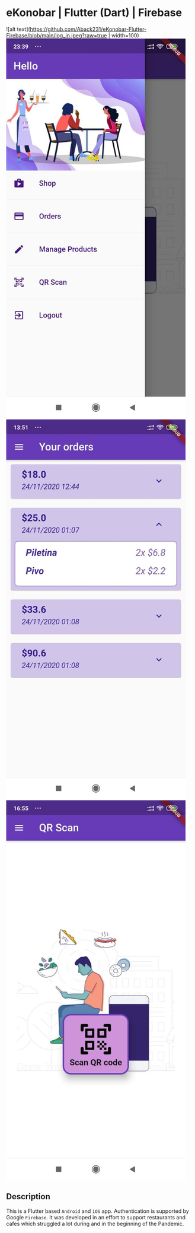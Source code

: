 # eKonobar | Flutter (Dart) | Firebase

![alt text](https://github.com/Aback231/eKonobar-Flutter-Firebase/blob/main/log_in.jpeg?raw=true | width=100)
![alt text](https://github.com/Aback231/eKonobar-Flutter-Firebase/blob/main/menu.jpeg?raw=true)
![alt text](https://github.com/Aback231/eKonobar-Flutter-Firebase/blob/main/orders.jpeg?raw=true)
![alt text](https://github.com/Aback231/eKonobar-Flutter-Firebase/blob/main/qr_scan.jpeg?raw=true)

## Description

This is a Flutter based `Android` and `iOS` app. Authentication is supported by Google `Firebase`. It was developed in an effort to support restaurants and cafes which struggled a lot during and in the beginning of the Pandemic.


